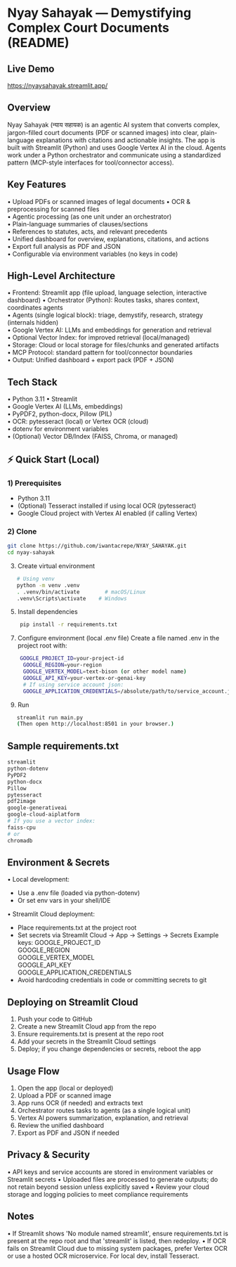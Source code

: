 Nyay Sahayak — Demystifying Complex Court Documents (README)
====================================================================

Live Demo
---------
https://nyaysahayak.streamlit.app/

Overview
--------
Nyay Sahayak (न्याय सहायक) is an agentic AI system that converts complex, jargon-filled
court documents (PDF or scanned images) into clear, plain-language explanations with
citations and actionable insights. The app is built with Streamlit (Python) and uses
Google Vertex AI in the cloud. Agents work under a Python orchestrator and communicate
using a standardized pattern (MCP-style interfaces for tool/connector access).

Key Features
------------
• Upload PDFs or scanned images of legal documents
• OCR & preprocessing for scanned files<br>
• Agentic processing (as one unit under an orchestrator)<br>
• Plain-language summaries of clauses/sections<br>
• References to statutes, acts, and relevant precedents<br>
• Unified dashboard for overview, explanations, citations, and actions<br>
• Export full analysis as PDF and JSON<br>
• Configurable via environment variables (no keys in code)<br>

High-Level Architecture
-----------------------
• Frontend: Streamlit app (file upload, language selection, interactive dashboard)
• Orchestrator (Python): Routes tasks, shares context, coordinates agents<br>
• Agents (single logical block): triage, demystify, research, strategy (internals hidden)<br>
• Google Vertex AI: LLMs and embeddings for generation and retrieval<br>
• Optional Vector Index: for improved retrieval (local/managed)<br>
• Storage: Cloud or local storage for files/chunks and generated artifacts<br>
• MCP Protocol: standard pattern for tool/connector boundaries<br>
• Output: Unified dashboard + export pack (PDF + JSON)<br>

Tech Stack
----------
• Python 3.11
• Streamlit<br>
• Google Vertex AI (LLMs, embeddings)<br>
• PyPDF2, python-docx, Pillow (PIL)<br>
• OCR: pytesseract (local) or Vertex OCR (cloud)<br>
• dotenv for environment variables<br>
• (Optional) Vector DB/Index (FAISS, Chroma, or managed)<br>

## ⚡ Quick Start (Local)

### 1) Prerequisites  
- Python 3.11  
- (Optional) Tesseract installed if using local OCR (pytesseract)  
- Google Cloud project with Vertex AI enabled (if calling Vertex)  

### 2) Clone  
```bash
git clone https://github.com/iwantacrepe/NYAY_SAHAYAK.git
cd nyay-sahayak
```

3) Create virtual environment
```bash
   # Using venv
   python -m venv .venv
   . .venv/bin/activate        # macOS/Linux
   .venv\Scripts\activate    # Windows
```

5) Install dependencies
```bash
    pip install -r requirements.txt
```
7) Configure environment (local .env file)
   Create a file named .env in the project root with:
```bash
    GOOGLE_PROJECT_ID=your-project-id
     GOOGLE_REGION=your-region
     GOOGLE_VERTEX_MODEL=text-bison (or other model name)
     GOOGLE_API_KEY=your-vertex-or-genai-key
     # If using service account json:
     GOOGLE_APPLICATION_CREDENTIALS=/absolute/path/to/service_account.json
```
9) Run
```bash
   streamlit run main.py
   (Then open http://localhost:8501 in your browser.)
```
Sample requirements.txt
-----------------------
```bash
streamlit
python-dotenv
PyPDF2
python-docx
Pillow
pytesseract
pdf2image
google-generativeai
google-cloud-aiplatform
# If you use a vector index:
faiss-cpu
# or
chromadb
```
Environment & Secrets
---------------------
• Local development:
  - Use a .env file (loaded via python-dotenv)
  - Or set env vars in your shell/IDE

• Streamlit Cloud deployment:
  - Place requirements.txt at the project root
  - Set secrets via Streamlit Cloud -> App -> Settings -> Secrets
    Example keys:
      GOOGLE_PROJECT_ID<br>
      GOOGLE_REGION<br>
      GOOGLE_VERTEX_MODEL<br>
      GOOGLE_API_KEY<br>
      GOOGLE_APPLICATION_CREDENTIALS <br>
  - Avoid hardcoding credentials in code or committing secrets to git

Deploying on Streamlit Cloud
----------------------------
1) Push your code to GitHub
2) Create a new Streamlit Cloud app from the repo
3) Ensure requirements.txt is present at the repo root
4) Add your secrets in the Streamlit Cloud settings
5) Deploy; if you change dependencies or secrets, reboot the app

Usage Flow
----------
1) Open the app (local or deployed)
2) Upload a PDF or scanned image
3) App runs OCR (if needed) and extracts text
4) Orchestrator routes tasks to agents (as a single logical unit)
5) Vertex AI powers summarization, explanation, and retrieval
6) Review the unified dashboard
7) Export as PDF and JSON if needed

Privacy & Security
------------------
• API keys and service accounts are stored in environment variables or Streamlit secrets
• Uploaded files are processed to generate outputs; do not retain beyond session unless explicitly saved
• Review your cloud storage and logging policies to meet compliance requirements

Notes
-----
• If Streamlit shows 'No module named streamlit', ensure requirements.txt is present at the
  repo root and that 'streamlit' is listed, then redeploy.
• If OCR fails on Streamlit Cloud due to missing system packages, prefer Vertex OCR or
  use a hosted OCR microservice. For local dev, install Tesseract.

